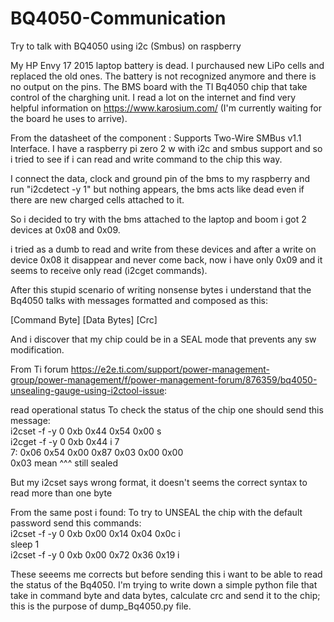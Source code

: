 # BQ4050-Communication
Try to talk with BQ4050 using i2c (Smbus) on raspberry

My HP Envy 17 2015 laptop battery is dead. I purchaused new LiPo cells and replaced the old ones. The battery is not recognized anymore and there is no output on the pins. The BMS board with the TI Bq4050 chip that take control of the charghing unit. I read a lot on the internet and find very helpful information on https://www.karosium.com/ (I'm currently waiting for the board he uses to arrive).

From the datasheet of the component : Supports Two-Wire SMBus v1.1 Interface. 
I have a raspberry pi zero 2 w with i2c and smbus support and so i tried to see if i can read and write command to the chip this way.

I connect the data, clock and ground pin of the bms to my raspberry and run "i2cdetect -y 1" but nothing appears, the bms acts like dead even if there are new charged cells attached to it.

So i decided to try with the bms attached to the laptop and boom i got 2 devices at 0x08 and 0x09.

i tried as a dumb to read and write from these devices and after a write on device 0x08 it disappear and never come back, now i have only 0x09 and it seems to receive only read (i2cget commands).

After this stupid scenario of writing nonsense bytes i understand that the Bq4050 talks with messages formatted and composed as this:

[Command Byte] [Data Bytes] [Crc]

And i discover that my chip could be in a SEAL mode that prevents any sw modification. 

From Ti forum https://e2e.ti.com/support/power-management-group/power-management/f/power-management-forum/876359/bq4050-unsealing-gauge-using-i2ctool-issue:

  read operational status
  To check the status of the chip one should send this message:  
  i2cset -f -y 0 0xb 0x44 0x54 0x00 s  
  i2cget -f -y 0 0xb 0x44 i 7  
  7: 0x06 0x54 0x00 0x87 0x03 0x00 0x00  
                          0x03 mean ^^^ still sealed  

But my i2cset says wrong format, it doesn't seems the correct syntax to read more than one byte

From the same post i found: To try to UNSEAL the chip with the default password send this commands:  
i2cset -f -y 0 0xb 0x00 0x14 0x04 0x0c i  
sleep 1  
i2cset -f -y 0 0xb 0x00 0x72 0x36 0x19 i  

These seeems me corrects but before sending this i want to be able to read the status of the Bq4050.
I'm trying to write down a simple python file that take in command byte and data bytes, calculate crc and send it to the chip; this is the purpose of dump_Bq4050.py file.
